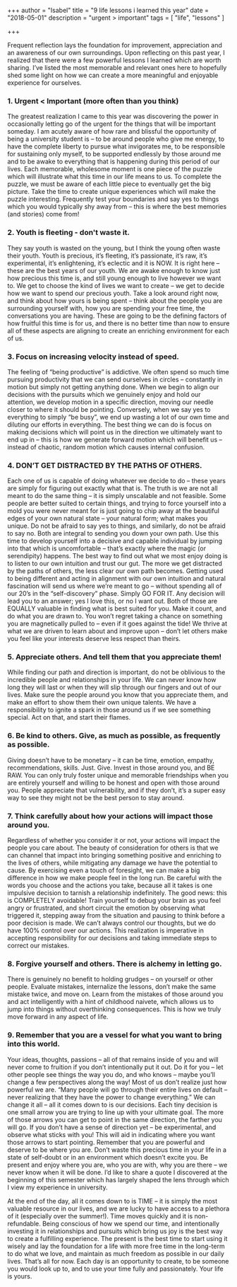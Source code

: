 +++
author = "Isabel"
title = "9 life lessons i learned this year"
date = "2018-05-01"
description = "urgent > important"
tags = [
    "life",
    "lessons"
]

+++

Frequent reflection lays the foundation for improvement, appreciation and an awareness of our own surroundings. Upon reflecting on this past year, I realized that there were a few powerful lessons I learned which are worth sharing. I’ve listed the most memorable and relevant ones here to hopefully shed some light on how we can create a more meaningful and enjoyable experience for ourselves.
### 1. Urgent < Important (more often than you think)
The greatest realization I came to this year was discovering the power in occasionally letting go of the urgent for the things that will be important someday. I am acutely aware of how rare and blissful the opportunity of being a university student is – to be around people who give me energy, to have the complete liberty to pursue what invigorates me, to be responsible for sustaining only myself, to be supported endlessly by those around me and to be awake to everything that is happening during this period of our lives. Each memorable, wholesome moment is one piece of the puzzle which will illustrate what this time in our life means to us. To complete the puzzle, we must be aware of each little piece to eventually get the big picture. Take the time to create unique experiences which will make the puzzle interesting. Frequently test your boundaries and say yes to things which you would typically shy away from – this is where the best memories (and stories) come from!
### 2. Youth is fleeting - don't waste it.
They say youth is wasted on the young, but I think the young often waste their youth. Youth is precious, it’s fleeting, it’s passionate, it’s raw, it’s experimental, it’s enlightening, it’s eclectic and it is NOW. It is right here – these are the best years of our youth. We are awake enough to know just how precious this time is, and still young enough to live however we want to. We get to choose the kind of lives we want to create – we get to decide how we want to spend our precious youth. Take a look around right now, and think about how yours is being spent – think about the people you are surrounding yourself with, how you are spending your free time, the conversations you are having. These are going to be the defining factors of how fruitful this time is for us, and there is no better time than now to ensure all of these aspects are aligning to create an enriching environment for each of us.
### 3. Focus on increasing velocity instead of speed.
The feeling of “being productive” is addictive. We often spend so much time pursuing productivity that we can send ourselves in circles – constantly in motion but simply not getting anything done. When we begin to align our decisions with the pursuits which we genuinely enjoy and hold our attention, we develop motion in a specific direction, moving our needle closer to where it should be pointing. Conversely, when we say yes to everything to simply “be busy”, we end up wasting a lot of our own time and diluting our efforts in everything. The best thing we can do is focus on making decisions which will point us in the direction we ultimately want to end up in – this is how we generate forward motion which will benefit us – instead of chaotic, random motion which causes internal confusion.
### 4. DON’T GET DISTRACTED BY THE PATHS OF OTHERS. 
Each one of us is capable of doing whatever we decide to do – these years are simply for figuring out exactly what that is. The truth is we are not all meant to do the same thing – it is simply unscalable and not feasible. Some people are better suited to certain things, and trying to force yourself into a mold you were never meant for is just going to chip away at the beautiful edges of your own natural state – your natural form; what makes you unique.
Do not be afraid to say yes to things, and similarly, do not be afraid to say no. Both are integral to sending you down your own path. Use this time to develop yourself into a decisive and capable individual by jumping into that which is uncomfortable – that’s exactly where the magic (or serendipity) happens.
The best way to find out what we most enjoy doing is to listen to our own intuition and trust our gut. The more we get distracted by the paths of others, the less clear our own path becomes. Getting used to being different and acting in alignment with our own intuition and natural fascination will send us where we’re meant to go – without spending all of our 20’s in the “self-discovery” phase. Simply GO FOR IT.
Any decision will lead you to an answer; yes I love this, or no I want out. Both of those are EQUALLY valuable in finding what is best suited for you.
Make it count, and do what you are drawn to. You won’t regret taking a chance on something you are magnetically pulled to – even if it goes against the tide! We thrive at what we are driven to learn about and improve upon – don’t let others make you feel like your interests deserve less respect than theirs.
### 5. Appreciate others. And tell them that you appreciate them! 
While finding our path and direction is important, do not be oblivious to the incredible people and relationships in your life. We can never know how long they will last or when they will slip through our fingers and out of our lives. Make sure the people around you know that you appreciate them, and make an effort to show them their own unique talents. We have a responsibility to ignite a spark in those around us if we see something special. Act on that, and start their flames.
### 6. Be kind to others. Give, as much as possible, as frequently as possible.
Giving doesn’t have to be monetary – it can be time, emotion, empathy, recommendations, skills. Just. Give. Invest in those around you, and BE RAW. You can only truly foster unique and memorable friendships when you are entirely yourself and willing to be honest and open with those around you. People appreciate that vulnerability, and if they don’t, it’s a super easy way to see they might not be the best person to stay around.
### 7. Think carefully about how your actions will impact those around you.
Regardless of whether you consider it or not, your actions will impact the people you care about. The beauty of consideration for others is that we can channel that impact into bringing something positive and enriching to the lives of others, while mitigating any damage we have the potential to cause. By exercising even a touch of foresight, we can make a big difference in how we make people feel in the long run. Be careful with the words you choose and the actions you take, because all it takes is one impulsive decision to tarnish a relationship indefinitely. The good news: this is COMPLETELY avoidable! Train yourself to debug your brain as you feel angry or frustrated, and short circuit the emotion by observing what triggered it, stepping away from the situation and pausing to think before a poor decision is made. We can’t always control our thoughts, but we do have 100% control over our actions. This realization is imperative in accepting responsibility for our decisions and taking immediate steps to correct our mistakes.
### 8. Forgive yourself and others. There is alchemy in letting go. 
There is genuinely no benefit to holding grudges – on yourself or other people. Evaluate mistakes, internalize the lessons, don’t make the same mistake twice, and move on. Learn from the mistakes of those around you and act intelligently with a hint of childhood naivete, which allows us to jump into things without overthinking consequences. This is how we truly move forward in any aspect of life.
### 9. Remember that you are a vessel for what you want to bring into this world. 
Your ideas, thoughts, passions – all of that remains inside of you and will never come to fruition if you don’t intentionally put it out. Do it for you – let other people see things the way you do, and who knows – maybe you’ll change a few perspectives along the way! Most of us don’t realize just how powerful we are.
“Many people will go through their entire lives on default – never realizing that they have the power to change everything.”
We can change it all – all it comes down to is our decisions. Each tiny decision is one small arrow you are trying to line up with your ultimate goal. The more of those arrows you can get to point in the same direction, the farther you will go. If you don’t have a sense of direction yet – be experimental, and observe what sticks with you! This will aid in indicating where you want those arrows to start pointing.
Remember that you are powerful and deserve to be where you are. Don’t waste this precious time in your life in a state of self-doubt or in an environment which doesn’t excite you. Be present and enjoy where you are, who you are with, why you are there – we never know when it will be done. I’d like to share a quote I discovered at the beginning of this semester which has largely shaped the lens through which I view my experience in university.
 
At the end of the day, all it comes down to is TIME – it is simply the most valuable resource in our lives, and we are lucky to have access to a plethora of it (especially over the summer!). Time moves quickly and it is non-refundable. Being conscious of how we spend our time, and intentionally investing it in relationships and pursuits which bring us joy is the best way to create a fulfilling  experience.  The present is the best time to start using it wisely and lay the foundation for a life with more free time in the long-term to do what we love, and maintain as much freedom as possible in our daily lives.
That’s all for now.
Each day is an opportunity to create, to be someone you would look up to, and to use your time fully and passionately.
Your life is yours.

